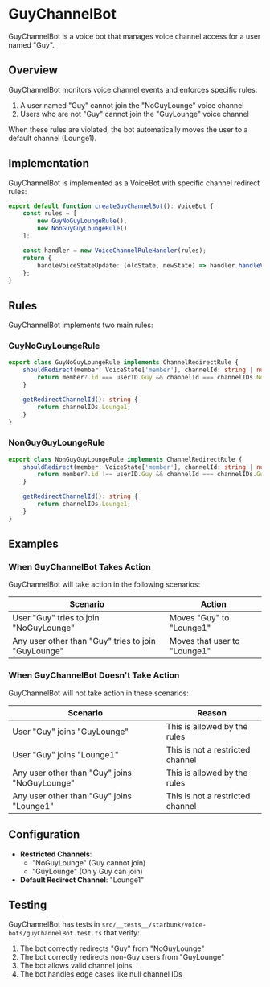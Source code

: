 # GuyChannelBot

GuyChannelBot is a voice bot that manages voice channel access for a user named "Guy".

## Overview

GuyChannelBot monitors voice channel events and enforces specific rules:
1. A user named "Guy" cannot join the "NoGuyLounge" voice channel
2. Users who are not "Guy" cannot join the "GuyLounge" voice channel

When these rules are violated, the bot automatically moves the user to a default channel (Lounge1).

## Implementation

GuyChannelBot is implemented as a VoiceBot with specific channel redirect rules:

```typescript
export default function createGuyChannelBot(): VoiceBot {
	const rules = [
		new GuyNoGuyLoungeRule(),
		new NonGuyGuyLoungeRule()
	];

	const handler = new VoiceChannelRuleHandler(rules);
	return {
		handleVoiceStateUpdate: (oldState, newState) => handler.handleVoiceState(oldState, newState)
	};
}
```

## Rules

GuyChannelBot implements two main rules:

### GuyNoGuyLoungeRule

```typescript
export class GuyNoGuyLoungeRule implements ChannelRedirectRule {
	shouldRedirect(member: VoiceState['member'], channelId: string | null): boolean {
		return member?.id === userID.Guy && channelId === channelIDs.NoGuyLounge;
	}

	getRedirectChannelId(): string {
		return channelIDs.Lounge1;
	}
}
```

### NonGuyGuyLoungeRule

```typescript
export class NonGuyGuyLoungeRule implements ChannelRedirectRule {
	shouldRedirect(member: VoiceState['member'], channelId: string | null): boolean {
		return member?.id !== userID.Guy && channelId === channelIDs.GuyLounge;
	}

	getRedirectChannelId(): string {
		return channelIDs.Lounge1;
	}
}
```

## Examples

### When GuyChannelBot Takes Action

GuyChannelBot will take action in the following scenarios:

| Scenario | Action |
|----------|--------|
| User "Guy" tries to join "NoGuyLounge" | Moves "Guy" to "Lounge1" |
| Any user other than "Guy" tries to join "GuyLounge" | Moves that user to "Lounge1" |

### When GuyChannelBot Doesn't Take Action

GuyChannelBot will not take action in these scenarios:

| Scenario | Reason |
|----------|--------|
| User "Guy" joins "GuyLounge" | This is allowed by the rules |
| User "Guy" joins "Lounge1" | This is not a restricted channel |
| Any user other than "Guy" joins "NoGuyLounge" | This is allowed by the rules |
| Any user other than "Guy" joins "Lounge1" | This is not a restricted channel |

## Configuration

- **Restricted Channels**:
  - "NoGuyLounge" (Guy cannot join)
  - "GuyLounge" (Only Guy can join)
- **Default Redirect Channel**: "Lounge1"

## Testing

GuyChannelBot has tests in `src/__tests__/starbunk/voice-bots/guyChannelBot.test.ts` that verify:

1. The bot correctly redirects "Guy" from "NoGuyLounge"
2. The bot correctly redirects non-Guy users from "GuyLounge"
3. The bot allows valid channel joins
4. The bot handles edge cases like null channel IDs
